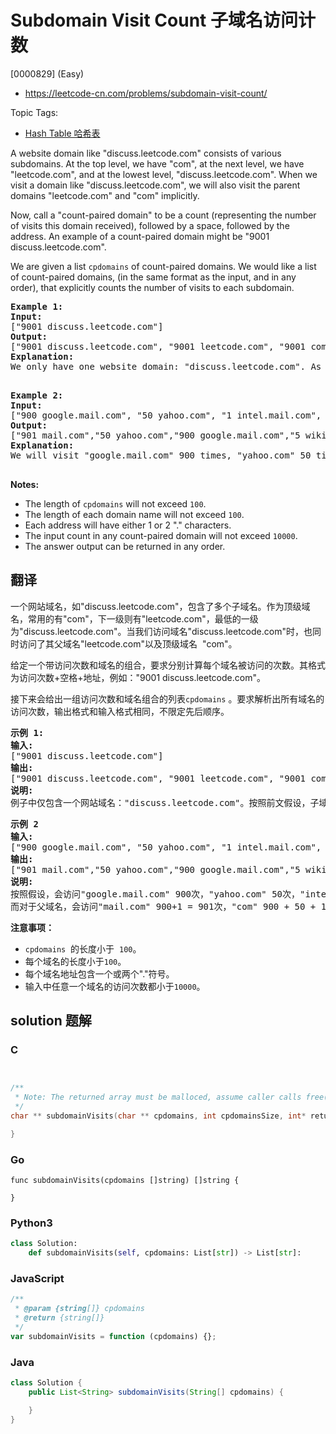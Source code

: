 # Subdomain Visit Count 子域名访问计数

[0000829] (Easy)

- https://leetcode-cn.com/problems/subdomain-visit-count/

Topic Tags:

- [Hash Table 哈希表](https://leetcode-cn.com/tag/hash-table/)

A website domain like "discuss.leetcode.com" consists of various subdomains. At the top level, we have "com", at the next level, we have "leetcode.com", and at the lowest level, "discuss.leetcode.com". When we visit a domain like "discuss.leetcode.com", we will also visit the parent domains "leetcode.com" and "com" implicitly.

Now, call a "count-paired domain" to be a count (representing the number of visits this domain received), followed by a space, followed by the address. An example of a count-paired domain might be "9001 discuss.leetcode.com".

We are given a list `cpdomains` of count-paired domains. We would like a list of count-paired domains, (in the same format as the input, and in any order), that explicitly counts the number of visits to each subdomain.

<pre><strong>Example 1:</strong>
<strong>Input:</strong> 
["9001 discuss.leetcode.com"]
<strong>Output:</strong> 
["9001 discuss.leetcode.com", "9001 leetcode.com", "9001 com"]
<strong>Explanation:</strong> 
We only have one website domain: "discuss.leetcode.com". As discussed above, the subdomain "leetcode.com" and "com" will also be visited. So they will all be visited 9001 times.

</pre>

<pre><strong>Example 2:</strong>
<strong>Input:</strong> 
["900 google.mail.com", "50 yahoo.com", "1 intel.mail.com", "5 wiki.org"]
<strong>Output:</strong> 
["901 mail.com","50 yahoo.com","900 google.mail.com","5 wiki.org","5 org","1 intel.mail.com","951 com"]
<strong>Explanation:</strong> 
We will visit "google.mail.com" 900 times, "yahoo.com" 50 times, "intel.mail.com" once and "wiki.org" 5 times. For the subdomains, we will visit "mail.com" 900 + 1 = 901 times, "com" 900 + 50 + 1 = 951 times, and "org" 5 times.

</pre>

**Notes:**

- The length of `cpdomains` will not exceed `100`.
- The length of each domain name will not exceed `100`.
- Each address will have either 1 or 2 "." characters.
- The input count in any count-paired domain will not exceed `10000`.
- The answer output can be returned in any order.

## 翻译

一个网站域名，如"discuss.leetcode.com"，包含了多个子域名。作为顶级域名，常用的有"com"，下一级则有"leetcode.com"，最低的一级为"discuss.leetcode.com"。当我们访问域名"discuss.leetcode.com"时，也同时访问了其父域名"leetcode.com"以及顶级域名  "com"。

给定一个带访问次数和域名的组合，要求分别计算每个域名被访问的次数。其格式为访问次数+空格+地址，例如："9001 discuss.leetcode.com"。

接下来会给出一组访问次数和域名组合的列表`cpdomains` 。要求解析出所有域名的访问次数，输出格式和输入格式相同，不限定先后顺序。

<pre><strong>示例 1:</strong>
<strong>输入:</strong> 
["9001 discuss.leetcode.com"]
<strong>输出:</strong> 
["9001 discuss.leetcode.com", "9001 leetcode.com", "9001 com"]
<strong>说明:</strong> 
例子中仅包含一个网站域名："discuss.leetcode.com"。按照前文假设，子域名"leetcode.com"和"com"都会被访问，所以它们都被访问了9001次。
</pre>

<pre><strong>示例 2
输入:</strong> 
["900 google.mail.com", "50 yahoo.com", "1 intel.mail.com", "5 wiki.org"]
<strong>输出:</strong> 
["901 mail.com","50 yahoo.com","900 google.mail.com","5 wiki.org","5 org","1 intel.mail.com","951 com"]
<strong>说明:</strong> 
按照假设，会访问"google.mail.com" 900次，"yahoo.com" 50次，"intel.mail.com" 1次，"wiki.org" 5次。
而对于父域名，会访问"mail.com" 900+1 = 901次，"com" 900 + 50 + 1 = 951次，和 "org" 5 次。
</pre>

**注意事项：**

- `cpdomains`  的长度小于  `100`。
- 每个域名的长度小于`100`。
- 每个域名地址包含一个或两个"."符号。
- 输入中任意一个域名的访问次数都小于`10000`。

## solution 题解

### C

```c


/**
 * Note: The returned array must be malloced, assume caller calls free().
 */
char ** subdomainVisits(char ** cpdomains, int cpdomainsSize, int* returnSize){

}


```

### Go

```golang
func subdomainVisits(cpdomains []string) []string {

}
```

### Python3

```python
class Solution:
    def subdomainVisits(self, cpdomains: List[str]) -> List[str]:

```

### JavaScript

```javascript
/**
 * @param {string[]} cpdomains
 * @return {string[]}
 */
var subdomainVisits = function (cpdomains) {};
```

### Java

```java
class Solution {
    public List<String> subdomainVisits(String[] cpdomains) {

    }
}
```
